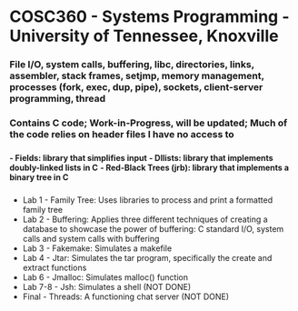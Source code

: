 # COSC360 - Systems Programming - University of Tennessee, Knoxville

### File I/O, system calls, buffering, libc, directories, links, assembler, stack frames, setjmp, memory management, processes (fork, exec, dup, pipe), sockets, client-server programming, thread

### Contains C code; Work-in-Progress, will be updated; Much of the code relies on header files I have no access to
###
**- Fields: library that simplifies input**
**- Dllists: library that implements doubly-linked lists in C**
**- Red-Black Trees (jrb): library that implements a binary tree in C**
###
- Lab 1 - Family Tree: Uses libraries to process and print a formatted family tree
- Lab 2 - Buffering: Applies three different techniques of creating a database to showcase the power of buffering: C standard I/O, system calls and system calls with buffering
- Lab 3 - Fakemake: Simulates a makefile
- Lab 4 - Jtar: Simulates the tar program, specifically the create and extract functions
- Lab 6 - Jmalloc: Simulates malloc() function
- Lab 7-8 - Jsh: Simulates a shell (NOT DONE)
- Final - Threads: A functioning chat server (NOT DONE)
